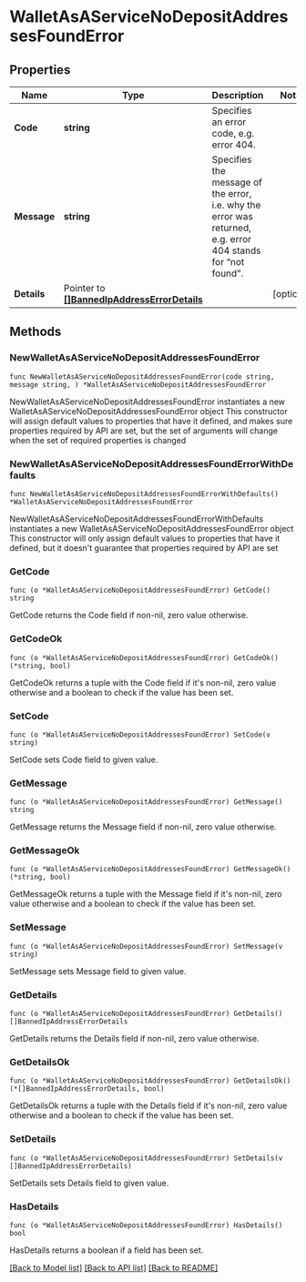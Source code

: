 # WalletAsAServiceNoDepositAddressesFoundError

## Properties

Name | Type | Description | Notes
------------ | ------------- | ------------- | -------------
**Code** | **string** | Specifies an error code, e.g. error 404. | 
**Message** | **string** | Specifies the message of the error, i.e. why the error was returned, e.g. error 404 stands for “not found”. | 
**Details** | Pointer to [**[]BannedIpAddressErrorDetails**](BannedIpAddressErrorDetails.md) |  | [optional] 

## Methods

### NewWalletAsAServiceNoDepositAddressesFoundError

`func NewWalletAsAServiceNoDepositAddressesFoundError(code string, message string, ) *WalletAsAServiceNoDepositAddressesFoundError`

NewWalletAsAServiceNoDepositAddressesFoundError instantiates a new WalletAsAServiceNoDepositAddressesFoundError object
This constructor will assign default values to properties that have it defined,
and makes sure properties required by API are set, but the set of arguments
will change when the set of required properties is changed

### NewWalletAsAServiceNoDepositAddressesFoundErrorWithDefaults

`func NewWalletAsAServiceNoDepositAddressesFoundErrorWithDefaults() *WalletAsAServiceNoDepositAddressesFoundError`

NewWalletAsAServiceNoDepositAddressesFoundErrorWithDefaults instantiates a new WalletAsAServiceNoDepositAddressesFoundError object
This constructor will only assign default values to properties that have it defined,
but it doesn't guarantee that properties required by API are set

### GetCode

`func (o *WalletAsAServiceNoDepositAddressesFoundError) GetCode() string`

GetCode returns the Code field if non-nil, zero value otherwise.

### GetCodeOk

`func (o *WalletAsAServiceNoDepositAddressesFoundError) GetCodeOk() (*string, bool)`

GetCodeOk returns a tuple with the Code field if it's non-nil, zero value otherwise
and a boolean to check if the value has been set.

### SetCode

`func (o *WalletAsAServiceNoDepositAddressesFoundError) SetCode(v string)`

SetCode sets Code field to given value.


### GetMessage

`func (o *WalletAsAServiceNoDepositAddressesFoundError) GetMessage() string`

GetMessage returns the Message field if non-nil, zero value otherwise.

### GetMessageOk

`func (o *WalletAsAServiceNoDepositAddressesFoundError) GetMessageOk() (*string, bool)`

GetMessageOk returns a tuple with the Message field if it's non-nil, zero value otherwise
and a boolean to check if the value has been set.

### SetMessage

`func (o *WalletAsAServiceNoDepositAddressesFoundError) SetMessage(v string)`

SetMessage sets Message field to given value.


### GetDetails

`func (o *WalletAsAServiceNoDepositAddressesFoundError) GetDetails() []BannedIpAddressErrorDetails`

GetDetails returns the Details field if non-nil, zero value otherwise.

### GetDetailsOk

`func (o *WalletAsAServiceNoDepositAddressesFoundError) GetDetailsOk() (*[]BannedIpAddressErrorDetails, bool)`

GetDetailsOk returns a tuple with the Details field if it's non-nil, zero value otherwise
and a boolean to check if the value has been set.

### SetDetails

`func (o *WalletAsAServiceNoDepositAddressesFoundError) SetDetails(v []BannedIpAddressErrorDetails)`

SetDetails sets Details field to given value.

### HasDetails

`func (o *WalletAsAServiceNoDepositAddressesFoundError) HasDetails() bool`

HasDetails returns a boolean if a field has been set.


[[Back to Model list]](../README.md#documentation-for-models) [[Back to API list]](../README.md#documentation-for-api-endpoints) [[Back to README]](../README.md)


